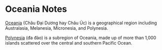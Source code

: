 # Oceania Notes

[Oceania](https://en.wikipedia.org/wiki/Oceania) (Châu Đại Dương hay Châu Úc) is a geographical region including Australasia, Melanesia, Micronesia, and Polynesia.

[Polynesia](https://en.wikipedia.org/wiki/Polynesia) (đa đảo) is a subregion of Oceania, made up of more than 1,000 islands scattered over the central and southern Pacific Ocean. 